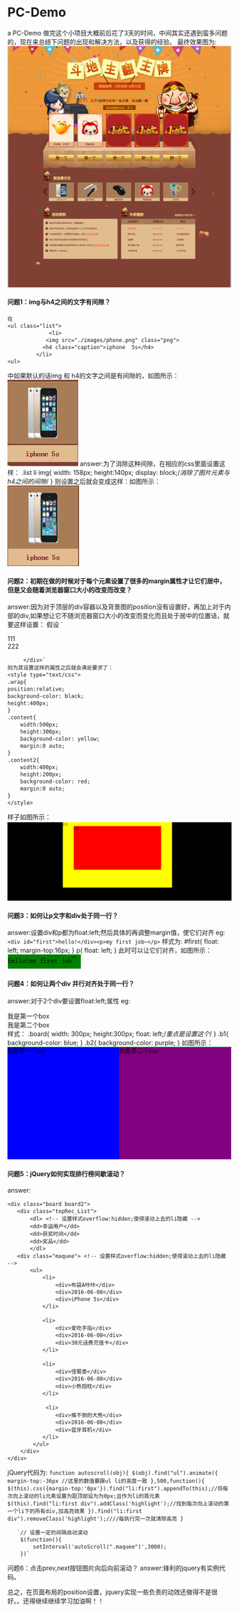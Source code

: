 # PC-Demo
a PC-Demo
做完这个小项目大概前后花了3天的时间，中间其实还遇到蛮多问题的，现在来总结下问题的出现和解决方法，以及获得的经验。
最终效果图为:![image](https://github.com/wenwen1995/PC-Demo/blob/master/screenshots/PcImg.png)

####   问题1：img与h4之间的文字有间隙？
    在
    <ul class="list">
                 <li>
                <img src="./images/phone.png" class="png">
               <h4 class="caption">iphone  5s</h4>
             </li>
    <ul>
中如果默认的话img 和 h4的文字之间是有间隙的，如图所示：![image](https://github.com/wenwen1995/PC-Demo/blob/master/screenshots/ScreenClip.png)
answer:为了消除这种间隙，在相应的css里面设置这样：
.list li img{
    width: 158px;
    height:140px;
    display: block;/*消除了图片元素与h4之间的间隙*/
}
则设置之后就会变成这样：如图所示：![image](https://github.com/wenwen1995/PC-Demo/blob/master/screenshots/Image.png)

####   问题2：初期在做的时候对于每个元素设置了很多的margin属性才让它们居中，但是又会随着浏览器窗口大小的改变而改变？
answer:因为对于顶层的div容器以及背景图的position没有设置好，再加上对于内部的div,如果想让它不随浏览器窗口大小的改变而变化而且处于居中的位置话，就要这样设置：
  假设
        `<div class="wrap">
            <div class="content" >111
                   <div class="content2">222</div>
                </div>
                
         </div>`
    则为其设置这样的属性之后就会满足要求了：
    <style type="text/css">
    .wrap{
    position:relative;
    background-color: black;
    height:400px;
    }
    .content{
        width:500px;
        height:300px;
        background-color: yellow;
        margin:0 auto;
    }
    .content2{
        width:400px;
        height:200px;
        background-color: red;
        margin:0 auto;
    }
    </style>
样子如图所示：![image](https://github.com/wenwen1995/PC-Demo/blob/master/screenshots/example.png)

####   问题3：如何让p文字和div处于同一行？
answer:设置div和p都为float:left;然后具体的再调整margin值，使它们对齐
eg:
   `<div id="first">hello!</div><p>my first job~</p>`
   样式为:
   #first{
        float: left;
        margin-top:16px;
    }
    p{
        float: left;
    }
    此时可以让它们对齐，如图所示：![image](https://github.com/wenwen1995/PC-Demo/blob/master/screenshots/example1.png)

####   问题4：如何让两个div 并行对齐处于同一行？
answer:对于2个div要设置float:left;属性
    eg:     <div class="board b1">我是第一个box</div>
             <div class="board b2">我是第二个box</div>
样式：
.board{
        width: 300px;
        height:300px;
        float: left;/*重点是设置这个*/
    }
.b1{
        background-color: blue;
    }
.b2{
        background-color: purple;
    }
如图所示：![image](https://github.com/wenwen1995/PC-Demo/blob/master/screenshots/example2.png)

####   问题5：jQuery如何实现排行榜间歇滚动？
answer:
<!-- 排行榜 -->
    <div class="board board2">
       <div class="topRec_List">
           <dl> <!-- 设置样式overflow:hidden;使得滚动上去的li隐藏 -->
           <dd>幸运用户</dd>
           <dd>获奖时间</dd>
           <dd>奖品</dd>
           </dl>
       <div class="maquee"> <!-- 设置样式overflow:hidden;使得滚动上去的li隐藏 -->
           <ul>
               <li>
                   <div>布袋A咔咔</div>
                   <div>2016-06-08</div>
                   <div>iPhone 5s</div>
               </li>

               <li>
                   <div>爱吃手指</div>
                   <div>2016-06-08</div>
                   <div>30元话费充值卡</div>
               </li>

               <li>
                   <div>怪蜀黍</div>
                   <div>2016-06-08</div>
                   <div>小熊抱枕</div>
               </li>

                <li>
                   <div>推不倒的大熊</div>
                   <div>2016-06-08</div>
                   <div>蓝牙耳机</div>
               </li>
            </ul>
        </div>
    </div>
</div>

jQuery代码为:
        `function autoscroll(obj){
            $(obj).find("ul").animate({
              margin-top:-36px //这里的数值要跟ul li的高度一致
            },500,function(){
              $(this).css({margin-top:'0px'}).find("li:first").appendTo(this);//将每次向上滚动的li元素设置为距顶部设为为0px;且作为li的首元素
              $(this).find("li:first div").addClass('highlight');//找到每次向上滚动的第一个li下的所有div,加高亮效果
            }).find("li:first div").removeClass('highlight');////每执行完一次就清除高亮
        }`

       `// 设置一定的间隔自动滚动
        $(function(){
            setInterval('autoScroll(".maquee")',3000);
        })`

问题6：点击prev,next按钮图片向后向前滚动？
answer:锋利的jquery有实例代码。

总之，在页面布局的position设置，jquery实现一些负责的动效还做得不是很好。。还得继续继续学习加油啊！！
